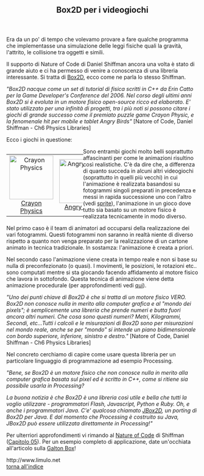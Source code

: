 <!-- ARTICOLO -->
<article style="clear: both;">
<header>
<a id="libreria-box2d"></a>
<h2>Box2D per i videogiochi</h2>
</header>

<p>Era da un po' di tempo che volevamo provare a fare qualche programma che implementasse una simulazione delle leggi fisiche quali la gravità, l'attrito, le collisione tra oggetti e simili.</p>

<p>Il supporto di Nature of Code di Daniel Shiffman ancora una volta è stato di grande aiuto e ci ha permesso di venire a conoscenza di una libreria interessante. Si tratta di <a class="ext" title="Box2D physics engine" href="http://box2d.org/" target="_blank">Box2D</a>, ecco come ne parla lo stesso Shiffman.</p>

<p><em>"Box2D nacque come un set di tutorial di fisica scritti in C++ da Erin Catto per la Game Developer's Conference del 2006. Nel corso degli ultimi anni Box2D si è evoluta in un motore fisico open-source ricco ed elaborato. E' stato utilizzato per una infinità di progetti, tra i più noti si possono citare i giochi di grande successo come il premiato puzzle game Crayon Physic, e la fenomenale hit per mobile e tablet Angry Birds"</em> [Natore of Code, Daniel Shiffman - Ch6 Physics Libraries]</p>

<p>Ecco i giochi in questione:</p>
<table style="width: 40%; float:left; border: none;">
<tbody>
<tr>
<td style="text-align: center;" >
<a href="http://www.crayonphysics.com/" target="_blank">
<img alt="Crayon Physics" src="http://www.limulo.net/images/box2d-videogames/crayon-physics.jpg" style="width: 115px" />
<br>Crayon Physics</a>
</td>
<td style="text-align: center;" >
<a href="http://www.angrybirds.com/" target="_blank">
<img alt="Angry Birds" src="http://www.limulo.net/images/box2d-videogames/angry-birds.jpg" style="width: 115px"/>
<br>Angry Birds</a>
</td>
</tr>
</tbody>
</table>

<p>Sono entrambi giochi molto belli soprattutto affascinanti per come le animazioni risultino così realistiche. C'è da dire che, a differenza di quanto succeda in alcuni altri videogiochi (soprattutto in quelli più vecchi) in cui l'animazione è realizzata basandosi su fotogrammi singoli preparati in precedenza e messi in rapida successione uno con l'altro (vedi <a class="ext" title="Sprite" href="http://en.wikipedia.org/wiki/Sprite_%28computer_graphics%29" target="_blank">sprite</a>), l'animazione in un gioco dove tutto sia basato su un motore fisico è realizzata tecnicamente in modo diverso.</p>

<p>Nel primo caso è il team di animatori ad occuparsi della realizzazione dei vari fotogrammi. Questi fotogrammi non saranno in realtà niente di diverso rispetto a quanto non venga preparato per la realizzazione di un cartone animato in tecnica tradizionale. In sostamza: l'animazione è creata a priori.</p>

<p>Nel secondo caso l'animazione viene creata in tempo reale e non si base su nulla di preconfezionato (o quasi). I movimenti, le posizioni, le rotazioni etc.. sono computati mentre si sta giocando facendo affidamento al motore fisico che lavora in sottofondo. Questa tecnica di animazione viene detta animazione procedurale (per approfondimenti vedi <a class="ext" title="procedural generation" href="http://en.wikipedia.org/wiki/Procedural_generation" target="_blank">qui</a>).</p>

<p><em>"Uno dei punti chiave di Box2D è che si tratta di un motore fisico VERO. Box2D non conosce nulla in merito alla computer grafica e al "mondo dei pixels"; è semplicemente una libreria che prende numeri e butta fuori ancora altri numeri. Che cosa sono questi numeri? Metri, Kilogrammi, Secondi, etc...</em><em>Tutti i calcoli e le misurazioni di Box2D sono per misurazioni nel mondo reale, anche se per "mondo" si intende un piano bidimensionale con bordo superiore, inferiore, sinistro e destro."</em>
[Natore of Code, Daniel Shiffman - Ch6 Physics Libraries]</p>

<p>Nel concreto cerchiamo di capire come usare questa libreria per un particolare linguaggio di programmazione ad esempio Processing.</p>

<p><em> "Bene, se Box2D è un motore fisico che non conosce nulla in merito alla computer grafica basata sul pixel ed è scritto in C++, come si ritiene sia possibile usarla in  Processing?</em></p>

<p><em>La buona notizia è che Box2D è una libreria così utile e bella che tutti la voglio utilizzare - programmatori Flash, Javascript, Python e Ruby. Oh, e anche i programmatori Java. C'e' qualcosa chiamato <a class="ext" title="JBox2D" href="http://www.jbox2d.org/" target="_blank">JBox2D</a>, un porting di Box2D per Java. E dal momento che Processing è costruito su Java, JBox2D può essere utilizzata direttamente in Processing!"</em></p>

<p>Per ulterriori approfondimenti vi rimando al <a class="ext" title="Nature of Code" href="http://natureofcode.com/" target="_blank">Nature of Code</a> di Shiffman (<a class="ext" title="Nature Of Code - Ch05" href="http://natureofcode.com/book/chapter-5-physics-libraries/" target="_blank">Capitolo 05</a>). Per un esempio completo di applicazione, date un'occhiata all'articolo sulla <a href="pensatoio.php#galton-box">Galton Box</a>!</p>

<footer>
<div class="firma">http://www.limulo.net</div>
<a class="top" href="#top-page">torna all'indice</a>
</footer>
</article>
